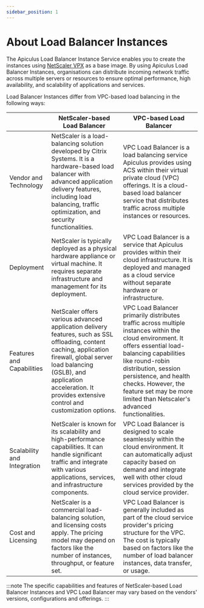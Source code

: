 ```yaml
---
sidebar_position: 1
---
```

# About Load Balancer Instances

The Apiculus Load Balancer Instance Service enables you to create the instances using [NetScaler VPX](https://www.netscaler.com/platform/vpx-virtual-machine) as a base image. By using Apiculus Load Balancer Instances, organisations can distribute incoming network traffic across multiple servers or resources to ensure optimal performance, high availability, and scalability of applications and services.

Load Balancer Instances differ from VPC-based load balancing in the following ways:

|                             | NetScaler-based Load Balancer                                                                                                                                                                                                                               | VPC-based Load Balancer                                                                                                                                                                                                                                                                                                |
| --------------------------- | ----------------------------------------------------------------------------------------------------------------------------------------------------------------------------------------------------------------------------------------------------------- | ---------------------------------------------------------------------------------------------------------------------------------------------------------------------------------------------------------------------------------------------------------------------------------------------------------------------- |
| Vendor and Technology       | NetScaler is a load-balancing solution developed by Citrix Systems. It is a hardware-based load balancer with advanced application delivery features, including load balancing, traffic optimization, and security functionalities.                         | VPC Load Balancer is a load balancing service Apiculus provides using ACS within their virtual private cloud (VPC) offerings. It is a cloud-based load balancer service that distributes traffic across multiple instances or resources.                                                                               |
| Deployment                  | NetScaler is typically deployed as a physical hardware appliance or virtual machine. It requires separate infrastructure and management for its deployment.                                                                                                 | VPC Load Balancer is a service that Apiculus provides within their cloud infrastructure. It is deployed and managed as a cloud service without separate hardware or infrastructure.                                                                                                                                    |
| Features and Capabilities   | NetScaler offers various advanced application delivery features, such as SSL offloading, content caching, application firewall, global server load balancing (GSLB), and application acceleration. It provides extensive control and customization options. | VPC Load Balancer primarily distributes traffic across multiple instances within the cloud environment. It offers essential load-balancing capabilities like round-robin distribution, session persistence, and health checks. However, the feature set may be more limited than Netscaler's advanced functionalities. |
| Scalability and Integration | NetScaler is known for its scalability and high-performance capabilities. It can handle significant traffic and integrate with various applications, services, and infrastructure components.                                                               | VPC Load Balancer is designed to scale seamlessly within the cloud environment. It can automatically adjust capacity based on demand and integrate well with other cloud services provided by the cloud service provider.                                                                                              |
| Cost and Licensing          | NetScaler is a commercial load-balancing solution, and licensing costs apply. The pricing model may depend on factors like the number of instances, throughput, or feature set.                                                                             | VPC Load Balancer is generally included as part of the cloud service provider's pricing structure for the VPC. The cost is typically based on factors like the number of load balancer instances, data transfer, or usage.                                                                                             |

:::note
The specific capabilities and features of NetScaler-based Load Balancer Instances and VPC Load Balancer may vary based on the vendors' versions, configurations and offerings.
:::





